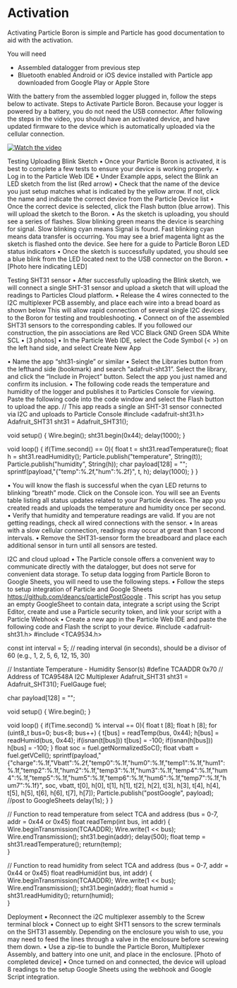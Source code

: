 # Activation

Activating Particle Boron is simple and Particle has good documentation to aid with the activation. 

You will need
* Assembled datalogger  from previous step
* Bluetooth enabled Android or iOS device installed with Particle app downloaded from Google Play or Apple Store

With the battery from the assembled logger plugged in, follow the steps below to activate. Steps to Activate Particle Boron. Because your logger is powered by a battery, you do not need the USB connector. After following the steps in the video, you should have an activated device, and have updated firmware to the device which is automatically uploaded via the cellular connection.

[![Watch the video](https://img.youtube.com/vi/xymSayKBGbg/maxresdefault.jpg)](https://www.youtube.com/watch?v=xymSayKBGbg)

Testing
Uploading Blink Sketch
•	Once your Particle Boron is activated, it is best to complete a few tests to ensure your device is working properly.
•	Log in to the Particle Web IDE
•	Under Example apps, select the Blink an LED sketch from the list (Red arrow)
•	Check that the name of the device you just setup matches what is indicated by the yellow arrow. If not, click the name and indicate the correct device from the Particle Device list
•	Once the correct device is selected, click the Flash button (blue arrow). This will upload the sketch to the Boron. 
•	As the sketch is uploading, you should see a series of flashes. Slow blinking green means the device is searching for signal. Slow blinking cyan means Signal is found. Fast blinking cyan means data transfer is occurring. You may see a brief magenta light as the sketch is flashed onto the device. See here for a guide to Particle Boron LED status indicators
•	Once the sketch is successfully updated, you should see a blue blink from the LED located next to the USB connector on the Boron.
•	[Photo here indicating LED]
 

Testing SHT31 sensor
•	After successfully uploading the Blink sketch, we will connect a single SHT-31 sensor and upload a sketch that will upload the readings to Particles Cloud platform.
•	Release the 4 wires connected to the I2C multiplexer PCB assembly, and place each wire into a bread board as shown below This will allow rapid connection of several single I2C devices to the Boron for testing and troubleshooting.
•	Connect on of the assembled SHT31 sensors to the corresponding cables. If you followed our construction, the pin associations are
Red	VCC
Black	GND
Green	SDA
White	SCL
•	[3 photos]
•	In the Particle Web IDE, select the Code Symbol (< >) on the left hand side, and select Create New App
 
•	Name the app “sht31-single” or similar
•	Select the Libraries button from the lefthand side (bookmark) and search “adafruit-sht31”. Select the library, and click the “Include in Project” button. Select the app you just named and confirm its inclusion.
•	The following code reads the temperature and humidity of the logger and publishes it to Particles Console for viewing. Paste the following code into the code window and select the Flash button to upload the app.
// This app reads a single an SHT-31 sensor connected via I2C and uploads to Particle Console
#include <adafruit-sht31.h>
Adafruit_SHT31 sht31 = Adafruit_SHT31();

void setup() {
    Wire.begin();
    sht31.begin(0x44);
    delay(1000);
}

void loop() {
    if(Time.second() == 0){
      float t = sht31.readTemperature();
      float h = sht31.readHumidity();
      Particle.publish("temperature", String(t));
      Particle.publish("humidity", String(h));
      char payload[128] = "";
      sprintf(payload,"{\"temp\":%.2f,\"hum\":%.2f}", t, h);
      delay(1000);
    }
}

•	You will know the flash is successful when the cyan LED returns to blinking “breath” mode. Click on the Console icon. You will see an Events table listing all status updates related to your Particle devices. The app you created reads and uploads the temperature and humidity once per second.
•	Verify that humidity and temperature readings are valid. If you are not getting readings, check all wired connections with the sensor.
•	In areas with a slow cellular connection, readings may occur at great than 1 second intervals.
•	Remove the SHT31-sensor form the breadboard and place each additional sensor in turn until all sensors are tested.
 

I2C and cloud upload
•	The Particle console offers a convenient way to communicate directly with the datalogger, but does not serve for convenient data storage. To setup data logging from Particle Boron to Google Sheets, you will need to use the following steps.
•	Follow the steps to setup integration of Particle and Google Sheets https://github.com/deancs/particlePostGoogle . This script has you setup an empty GoogleSheet to contain data, integrate a script using the Script Editor, create and use a Particle security token, and link your script with a Particle Webhook
•	Create a new app in the Particle Web IDE and paste the following code and Flash the script to your device.
#include <adafruit-sht31.h>
#include <TCA9534.h>

const int interval = 5; // reading interval (in seconds), should be a divisor of 60 (e.g., 1, 2, 5, 6, 12, 15, 30)

// Instantiate Temperature - Humidity Sensor(s)
#define TCAADDR 0x70 // Address of TCA9548A I2C Multiplexer
Adafruit_SHT31 sht31 = Adafruit_SHT31();
FuelGauge fuel;

char payload[128] = "";

void setup() {
    Wire.begin();
}

void loop() {
    if(Time.second() % interval == 0){
        float t [8];
        float h [8];
        for (uint8_t bus=0; bus<8; bus++) {
          t[bus] = readTemp(bus, 0x44);
          h[bus] = readHumid(bus, 0x44);
          if(isnan(t[bus])) t[bus] = -100;
          if(isnan(h[bus])) h[bus] = -100;
        }
        float soc = fuel.getNormalizedSoC();
        float vbatt = fuel.getVCell();
        sprintf(payload,"{\"charge\":%.1f,\"Vbatt\":%.2f,\"temp0\":%.1f,\"hum0\":%.1f,\"temp1\":%.1f,\"hum1\":%.1f,\"temp2\":%.1f,\"hum2\":%.1f,\"temp3\":%.1f,\"hum3\":%.1f,\"temp4\":%.1f,\"hum4\":%.1f,\"temp5\":%.1f,\"hum5\":%.1f,\"temp6\":%.1f,\"hum6\":%.1f,\"temp7\":%.1f,\"hum7\":%.1f}", soc, vbatt, t[0], h[0], t[1], h[1], t[2], h[2], t[3], h[3], t[4], h[4], t[5], h[5], t[6], h[6], t[7], h[7]);
        Particle.publish("postGoogle", payload); //post to GoogleSheets
        delay(1s);
    }
}

// Function to read temperature from select TCA and address (bus = 0-7, addr = 0x44 or 0x45)
float readTemp(int bus, int addr) {
    Wire.beginTransmission(TCAADDR);
    Wire.write(1 << bus);
    Wire.endTransmission();
    sht31.begin(addr);
    delay(500);
    float temp = sht31.readTemperature();
    return(temp);    
}

// Function to read humidity from select TCA and address (bus = 0-7, addr = 0x44 or 0x45)
float readHumid(int bus, int addr) {
    Wire.beginTransmission(TCAADDR);
    Wire.write(1 << bus);
    Wire.endTransmission();
    sht31.begin(addr);
    float humid = sht31.readHumidity();
    return(humid);    
}

Deployment
•	Reconnect the i2C multiplexer assembly to the Screw terminal block 
•	Connect up to eight SHT1 sensors to the screw terminals on the SHT31 assembly. Depending on the enclosure you wish to use, you may need to feed the lines through a valve in the enclosure before screwing them down.
•	Use a zip-tie to bundle the Particle Boron, Multiplexer Assembly, and battery into one unit, and place in the enclosure.
[Photo of completed device]
•	Once turned on and connected, the device will upload 8 readings to the setup Google Sheets using the webhook and Google Script integration.
 
